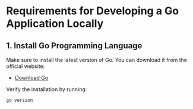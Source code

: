 # Requirements for Developing a Go Application Locally

## 1. Install Go Programming Language

Make sure to install the latest version of Go. You can download it from the official website:
- [Download Go](https://golang.org/dl/)

Verify the installation by running:
```bash
go version
